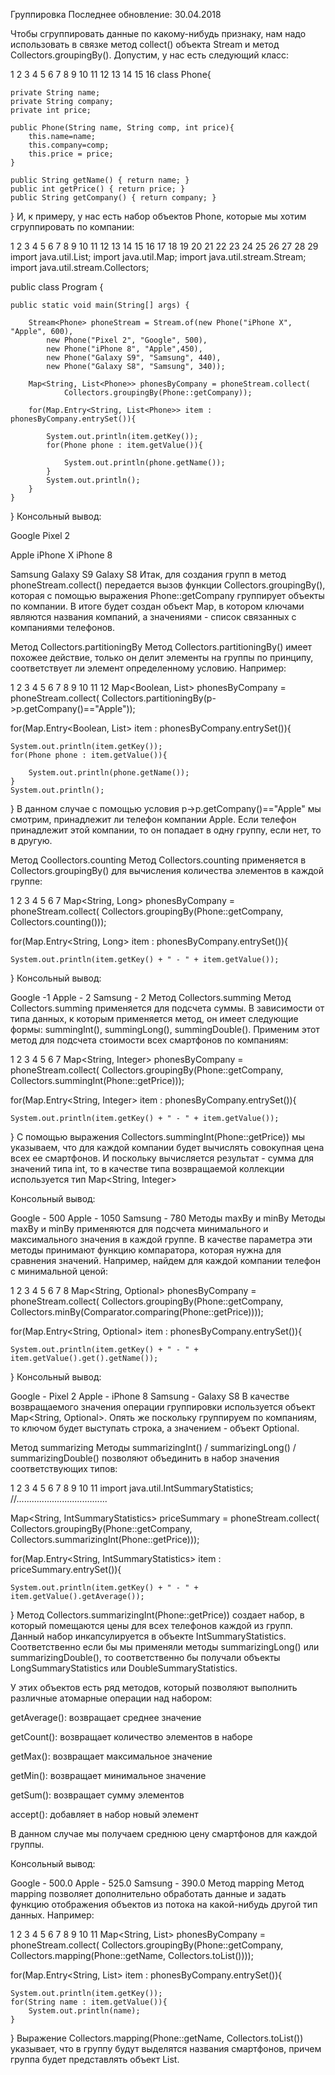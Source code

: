 Группировка
Последнее обновление: 30.04.2018
   

 
Чтобы сгруппировать данные по какому-нибудь признаку, нам надо использовать в связке метод collect() объекта Stream и метод Collectors.groupingBy(). Допустим, у нас есть следующий класс:

1
2
3
4
5
6
7
8
9
10
11
12
13
14
15
16
class Phone{
     
    private String name;
    private String company;
    private int price;
     
    public Phone(String name, String comp, int price){
        this.name=name;
        this.company=comp;
        this.price = price;
    }
     
    public String getName() { return name; }
    public int getPrice() { return price; }
    public String getCompany() { return company; }
}
И, к примеру, у нас есть набор объектов Phone, которые мы хотим сгруппировать по компании:

1
2
3
4
5
6
7
8
9
10
11
12
13
14
15
16
17
18
19
20
21
22
23
24
25
26
27
28
29
import java.util.List;
import java.util.Map;
import java.util.stream.Stream;
import java.util.stream.Collectors;
 
public class Program {
  
    public static void main(String[] args) {
          
        Stream<Phone> phoneStream = Stream.of(new Phone("iPhone X", "Apple", 600), 
            new Phone("Pixel 2", "Google", 500),
            new Phone("iPhone 8", "Apple",450),
            new Phone("Galaxy S9", "Samsung", 440),
            new Phone("Galaxy S8", "Samsung", 340));
          
        Map<String, List<Phone>> phonesByCompany = phoneStream.collect(
                Collectors.groupingBy(Phone::getCompany));
          
        for(Map.Entry<String, List<Phone>> item : phonesByCompany.entrySet()){
              
            System.out.println(item.getKey());
            for(Phone phone : item.getValue()){
                  
                System.out.println(phone.getName());
            }
            System.out.println();
        } 
    } 
}
Консольный вывод:

Google
Pixel 2

Apple
iPhone X
iPhone 8

Samsung
Galaxy S9
Galaxy S8
Итак, для создания групп в метод phoneStream.collect() передается вызов функции Collectors.groupingBy(), которая с помощью выражения Phone::getCompany группирует объекты по компании. В итоге будет создан объект Map, в котором ключами являются названия компаний, а значениями - список связанных с компаниями телефонов.

Метод Collectors.partitioningBy
Метод Collectors.partitioningBy() имеет похожее действие, только он делит элементы на группы по принципу, соответствует ли элемент определенному условию. Например:

1
2
3
4
5
6
7
8
9
10
11
12
Map<Boolean, List<Phone>> phonesByCompany = phoneStream.collect(
                Collectors.partitioningBy(p->p.getCompany()=="Apple"));
         
for(Map.Entry<Boolean, List<Phone>> item : phonesByCompany.entrySet()){
             
    System.out.println(item.getKey());
    for(Phone phone : item.getValue()){
                 
        System.out.println(phone.getName());
    }
    System.out.println();
}
В данном случае с помощью условия p->p.getCompany()=="Apple" мы смотрим, принадлежит ли телефон компании Apple. Если телефон принадлежит этой компании, то он попадает в одну группу, если нет, то в другую.

Метод Coollectors.counting
Метод Collectors.counting применяется в Collectors.groupingBy() для вычисления количества элементов в каждой группе:

1
2
3
4
5
6
7
Map<String, Long> phonesByCompany = phoneStream.collect(
        Collectors.groupingBy(Phone::getCompany, Collectors.counting()));
         
for(Map.Entry<String, Long> item : phonesByCompany.entrySet()){
 
    System.out.println(item.getKey() + " - " + item.getValue());
}
Консольный вывод:

Google -1
Apple - 2
Samsung - 2
Метод Collectors.summing
Метод Collectors.summing применяется для подсчета суммы. В зависимости от типа данных, к которым применяется метод, он имеет следующие формы: summingInt(), summingLong(), summingDouble(). Применим этот метод для подсчета стоимости всех смартфонов по компаниям:

1
2
3
4
5
6
7
Map<String, Integer> phonesByCompany = phoneStream.collect(
        Collectors.groupingBy(Phone::getCompany, Collectors.summingInt(Phone::getPrice)));
         
for(Map.Entry<String, Integer> item : phonesByCompany.entrySet()){
 
    System.out.println(item.getKey() + " - " + item.getValue());
}
С помощью выражения Collectors.summingInt(Phone::getPrice)) мы указываем, что для каждой компании будет вычислять совокупная цена всех ее смартфонов. И поскольку вычисляется результат - сумма для значений типа int, то в качестве типа возвращаемой коллекции используется тип Map<String, Integer>

Консольный вывод:

Google - 500
Apple - 1050
Samsung - 780
Методы maxBy и minBy
Методы maxBy и minBy применяются для подсчета минимального и максимального значения в каждой группе. В качестве параметра эти методы принимают функцию компаратора, которая нужна для сравнения значений. Например, найдем для каждой компании телефон с минимальной ценой:

1
2
3
4
5
6
7
8
Map<String, Optional<Phone>> phonesByCompany = phoneStream.collect(
        Collectors.groupingBy(Phone::getCompany, 
                Collectors.minBy(Comparator.comparing(Phone::getPrice))));
         
for(Map.Entry<String, Optional<Phone>> item : phonesByCompany.entrySet()){
 
    System.out.println(item.getKey() + " - " + item.getValue().get().getName());
}
Консольный вывод:

Google - Pixel 2
Apple - iPhone 8
Samsung - Galaxy S8
В качестве возвращаемого значения операции группировки используется объект Map<String, Optional<Phone>>. Опять же поскольку группируем по компаниям, то ключом будет выступать строка, а значением - объект Optional<Phone>.

Метод summarizing
Методы summarizingInt() / summarizingLong() / summarizingDouble() позволяют объединить в набор значения соответствующих типов:

1
2
3
4
5
6
7
8
9
10
11
import java.util.IntSummaryStatistics;
//....................................
 
 Map<String, IntSummaryStatistics> priceSummary = phoneStream.collect(
    Collectors.groupingBy(Phone::getCompany,
        Collectors.summarizingInt(Phone::getPrice)));
         
for(Map.Entry<String, IntSummaryStatistics> item : priceSummary.entrySet()){
 
    System.out.println(item.getKey() + " - " + item.getValue().getAverage());
}
Метод Collectors.summarizingInt(Phone::getPrice)) создает набор, в который помещаются цены для всех телефонов каждой из групп. Данный набор инкапсулируется в объекте IntSummaryStatistics. Соответственно если бы мы применяли методы summarizingLong() или summarizingDouble(), то соответственно бы получали объекты LongSummaryStatistics или DoubleSummaryStatistics.

У этих объектов есть ряд методов, который позволяют выполнить различные атомарные операции над набором:

getAverage(): возвращает среднее значение

getCount(): возвращает количество элементов в наборе

getMax(): возвращает максимальное значение

getMin(): возвращает минимальное значение

getSum(): возвращает сумму элементов

accept(): добавляет в набор новый элемент

В данном случае мы получаем среднюю цену смартфонов для каждой группы.

Консольный вывод:

Google - 500.0
Apple - 525.0
Samsung - 390.0
Метод mapping
Метод mapping позволяет дополнительно обработать данные и задать функцию отображения объектов из потока на какой-нибудь другой тип данных. Например:

1
2
3
4
5
6
7
8
9
10
11
Map<String, List<String>> phonesByCompany = phoneStream.collect(
    Collectors.groupingBy(Phone::getCompany,
        Collectors.mapping(Phone::getName, Collectors.toList())));
         
for(Map.Entry<String, List<String>> item : phonesByCompany.entrySet()){
 
    System.out.println(item.getKey());
    for(String name : item.getValue()){
        System.out.println(name);
    }
}
Выражение Collectors.mapping(Phone::getName, Collectors.toList()) указывает, что в группу будут выделятся названия смартфонов, причем группа будет представлять объект List.

